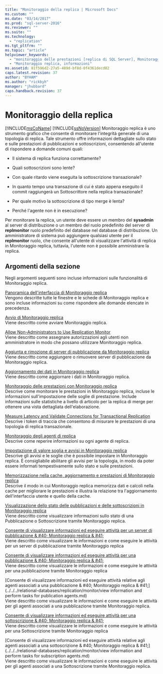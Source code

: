 ```yaml
---
title: "Monitoraggio della replica | Microsoft Docs"
ms.custom: ""
ms.date: "03/14/2017"
ms.prod: "sql-server-2016"
ms.reviewer: ""
ms.suite: ""
ms.technology: 
  - "replication"
ms.tgt_pltfrm: ""
ms.topic: "article"
helpviewer_keywords: 
  - "monitoraggio delle prestazioni [replica di SQL Server], Monitoraggio replica"
  - "Monitoraggio replica, informazioni"
ms.assetid: 81f596d2-27a5-489d-bf8d-0f4361decd02
caps.latest.revision: 37
author: "BYHAM"
ms.author: "rickbyh"
manager: "jhubbard"
caps.handback.revision: 37
---
```

# Monitoraggio della replica
  [!INCLUDE[msCoName](../../../includes/msconame-md.md)] [!INCLUDE[ssNoVersion](../../../includes/ssnoversion-md.md)] Monitoraggio replica è uno strumento grafico che consente di monitorare l'integrità generale di una topologia di replica. Tale strumento offre informazioni dettagliate sullo stato e sulle prestazioni di pubblicazioni e sottoscrizioni, consentendo all'utente di rispondere a domande comuni quali:  
  
-   Il sistema di replica funziona correttamente?  
  
-   Quali sottoscrizioni sono lente?  
  
-   Con quale ritardo viene eseguita la sottoscrizione transazionale?  
  
-   In quanto tempo una transazione di cui è stato appena eseguito il commit raggiungerà un Sottoscrittore nella replica transazionale?  
  
-   Per quale motivo la sottoscrizione di tipo merge è lenta?  
  
-   Perché l'agente non è in esecuzione?  
  
 Per monitorare la replica, un utente deve essere un membro del **sysadmin** al server di distribuzione o un membro del ruolo predefinito del server di **replmonitor** ruolo predefinito del database nel database di distribuzione. Un amministratore di sistema può aggiungere qualsiasi utente per il **replmonitor** ruolo, che consente all'utente di visualizzare l'attività di replica in Monitoraggio replica, tuttavia, l'utente non è possibile amministrare la replica.  
  
## Argomenti della sezione  
 Negli argomenti seguenti sono incluse informazioni sulle funzionalità di Monitoraggio replica.  
  
 [Panoramica dell'interfaccia di Monitoraggio replica](../../../relational-databases/replication/monitor/overview-of-the-replication-monitor-interface.md)  
 Vengono descritte tutte le finestre e le schede di Monitoraggio replica e sono incluse informazioni su come rispondere alle domande elencate in precedenza.  
  
 [Avvio di Monitoraggio replica](../../../relational-databases/replication/monitor/start-the-replication-monitor.md)  
 Viene descritto come avviare Monitoraggio replica.  
  
 [Allow Non-Administrators to Use Replication Monitor](../../../relational-databases/replication/monitor/allow-non-administrators-to-use-replication-monitor.md)  
 Viene descritto come assegnare autorizzazioni agli utenti non amministratore in modo che possano utilizzare Monitoraggio replica.  
  
 [Aggiunta e rimozione di server di pubblicazione da Monitoraggio replica](../../../relational-databases/replication/monitor/add-and-remove-publishers-from-replication-monitor.md)  
 Viene descritto come aggiungere o rimuovere server di pubblicazione da Monitoraggio replica.  
  
 [Aggiornamento dei dati in Monitoraggio replica](../../../relational-databases/replication/monitor/refresh-data-in-replication-monitor.md)  
 Viene descritto come aggiornare i dati in Monitoraggio replica.  
  
 [Monitoraggio delle prestazioni con Monitoraggio replica](../../../relational-databases/replication/monitor/monitor-performance-with-replication-monitor.md)  
 Descrive come monitorare le prestazioni in Monitoraggio replica, incluse le informazioni sull'impostazione delle soglie di prestazione. Include informazioni sulle statistiche a livello di articolo per la replica di merge per ottenere una vista dettagliata dell'elaborazione.  
  
 [Measure Latency and Validate Connections for Transactional Replication](../../../relational-databases/replication/monitor/measure-latency-and-validate-connections-for-transactional-replication.md)  
 Descrive i token di traccia che consentono di misurare le prestazioni di una topologia di replica transazionale.  
  
 [Monitoraggio degli agenti di replica](../../../relational-databases/replication/monitor/monitor-replication-agents.md)  
 Descrive come reperire informazioni su ogni agente di replica.  
  
 [Impostazione di valore soglia e avvisi in Monitoraggio replica](../../../relational-databases/replication/monitor/set-thresholds-and-warnings-in-replication-monitor.md)  
 Descrive gli avvisi e le soglie che è possibile impostare in Monitoraggio replica. È consigliabile abilitare gli avvisi per la topologia, in modo da poter essere informati tempestivamente sullo stato e sulle prestazioni.  
  
 [Memorizzazione nella cache, aggiornamento e prestazioni di Monitoraggio replica](../../../relational-databases/replication/monitor/caching-refresh-and-replication-monitor-performance.md)  
 Descrive il modo in cui Monitoraggio replica memorizza dati e calcoli nella cache per migliorare le prestazioni e illustra la relazione tra l'aggiornamento dell'interfaccia utente e quello della cache.  
  
 [Visualizzazione dello stato delle pubblicazioni e delle sottoscrizioni in Monitoraggio replica](../../../relational-databases/replication/monitor/view-publication-and-subscription-status-in-replication-monitor.md)  
 Viene descritto come visualizzare informazioni sullo stato di una Pubblicazione o Sottoscrizione tramite Monitoraggio replica.  
  
 [Consente di visualizzare informazioni ed eseguire attività per un server di pubblicazione & #40; Monitoraggio replica & #41;](../../../relational-databases/replication/monitor/view-information-and-perform-tasks-for-a-publisher-replication-monitor.md)  
 Viene descritto come visualizzare le informazioni e come eseguire le attività per un server di pubblicazione tramite Monitoraggio replica  
  
 [Consente di visualizzare informazioni ed eseguire attività per una pubblicazione & #40; Monitoraggio replica & #41;](../../../relational-databases/replication/monitor/view-information-and-perform-tasks-for-a-publication-replication-monitor.md)  
 Viene descritto come visualizzare le informazioni e come eseguire le attività per una pubblicazione tramite Monitoraggio replica  
  
 [Consente di visualizzare informazioni ed eseguire attività relative agli agenti associati a una pubblicazione & #40; Monitoraggio replica & #41;](../../../relational-databases/replication/monitor/view information and perform tasks for publication agents.md)  
 Viene descritto come visualizzare le informazioni e come eseguire le attività per gli agenti associati a una pubblicazione tramite Monitoraggio replica.  
  
 [Consente di visualizzare informazioni ed eseguire attività per una sottoscrizione & #40; Monitoraggio replica & #41;](../../../relational-databases/replication/monitor/view-information-and-perform-tasks-for-a-subscription-replication-monitor.md)  
 Viene descritto come visualizzare le informazioni e come eseguire le attività per una Sottoscrizione tramite Monitoraggio replica  
  
 [Consente di visualizzare informazioni ed eseguire attività relative agli agenti associati a una sottoscrizione & #40; Monitoraggio replica & #41;](../../../relational-databases/replication/monitor/view information and perform tasks for subscription agents.md)  
 Viene descritto come visualizzare le informazioni e come eseguire le attività per gli agenti associati a una Sottoscrizione tramite Monitoraggio replica.  
  
  